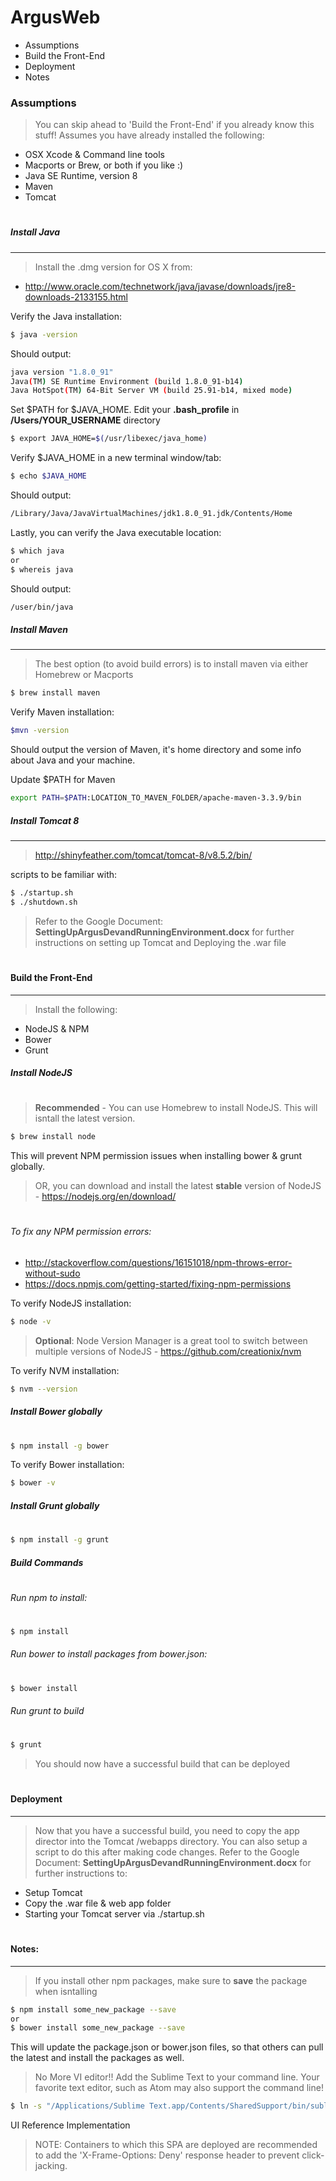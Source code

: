 ArgusWeb
=

- Assumptions
- Build the Front-End
- Deployment
- Notes

### Assumptions
> You can skip ahead to 'Build the Front-End' if you already know this stuff!
> Assumes you have already installed the following:

- OSX Xcode & Command line tools
- Macports or Brew, or both if you like :)
- Java SE Runtime, version 8
- Maven
- Tomcat

#
##### Install Java
---
> Install the .dmg version for OS X from:
- http://www.oracle.com/technetwork/java/javase/downloads/jre8-downloads-2133155.html

Verify the Java installation:
```sh
$ java -version
```
Should output:
```sh
java version "1.8.0_91"
Java(TM) SE Runtime Environment (build 1.8.0_91-b14)
Java HotSpot(TM) 64-Bit Server VM (build 25.91-b14, mixed mode)
```

Set $PATH for $JAVA_HOME. Edit your **.bash_profile** in **/Users/YOUR_USERNAME** directory
```sh
$ export JAVA_HOME=$(/usr/libexec/java_home)
```

Verify $JAVA_HOME in a new terminal window/tab:
```sh
$ echo $JAVA_HOME
```
Should output:
```sh
/Library/Java/JavaVirtualMachines/jdk1.8.0_91.jdk/Contents/Home
```

Lastly, you can verify the Java executable location:
```sh
$ which java
or
$ whereis java
```
Should output:
```sh
/user/bin/java
```

##### Install Maven
---
> The best option (to avoid build errors) is to install maven via either Homebrew or Macports
```sh
$ brew install maven
```

Verify Maven installation:
```sh
$mvn -version
```
Should output the version of Maven, it's home directory and some info about Java and your machine.

Update $PATH for Maven
```sh
export PATH=$PATH:LOCATION_TO_MAVEN_FOLDER/apache-maven-3.3.9/bin
```

##### Install Tomcat 8
---
>http://shinyfeather.com/tomcat/tomcat-8/v8.5.2/bin/

scripts to be familiar with:
```sh
$ ./startup.sh
$ ./shutdown.sh
```

> Refer to the Google Document: **SettingUpArgusDevandRunningEnvironment.docx** for further instructions on setting up Tomcat and Deploying the .war file

#
#### Build the Front-End
---
> Install the following:

- NodeJS & NPM
- Bower
- Grunt

##### Install NodeJS
#
> **Recommended** - You can use Homebrew to install NodeJS.  This will isntall the latest version.

```sh
$ brew install node
```
This will prevent NPM permission issues when installing bower & grunt globally.

> OR, you can download and install the latest **stable** version of NodeJS - https://nodejs.org/en/download/

#
###### To fix any NPM permission errors:
- http://stackoverflow.com/questions/16151018/npm-throws-error-without-sudo
- https://docs.npmjs.com/getting-started/fixing-npm-permissions

To verify NodeJS installation:
```sh
$ node -v
```

> **Optional**: Node Version Manager is a great tool to switch between multiple versions of NodeJS
    - https://github.com/creationix/nvm

To verify NVM installation:
```sh
$ nvm --version
```

##### Install Bower globally
#
```sh
$ npm install -g bower
```

To verify Bower installation:
```sh
$ bower -v
```

##### Install Grunt globally
#
```sh
$ npm install -g grunt
```

##### Build Commands
#
###### Run npm to install:
#
```sh
$ npm install
```

###### Run bower to install packages from bower.json:
#
```sh
$ bower install
```

###### Run grunt to build
#
```sh
$ grunt
```

> You should now have a successful build that can be deployed

#
#### Deployment
---
> Now that you have a successful build, you need to copy the app director into the Tomcat /webapps directory.  You can also setup a script to do this after making code changes.
> Refer to the Google Document: **SettingUpArgusDevandRunningEnvironment.docx** for further instructions to:
- Setup Tomcat
- Copy the .war file & web app folder
- Starting your Tomcat server via ./startup.sh

#
#### Notes:
---

> If you install other npm packages, make sure to **save** the package when isntalling
```sh
$ npm install some_new_package --save
or
$ bower install some_new_package --save
```
This will update the package.json or bower.json files, so that others can pull the latest and install the packages as well.

> No More VI editor!! Add the Sublime Text to your command line.  Your favorite text editor, such as Atom may also support the command line!

```sh
$ ln -s "/Applications/Sublime Text.app/Contents/SharedSupport/bin/subl" /usr/local/bin/sublime
```

UI Reference Implementation

> NOTE: Containers to which this SPA are deployed are recommended to add the 'X-Frame-Options: Deny' response header to prevent click-jacking.


